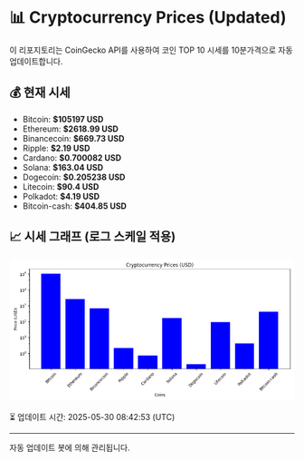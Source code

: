 
# 📊 Cryptocurrency Prices (Updated)

이 리포지토리는 CoinGecko API를 사용하여 코인 TOP 10 시세를 10분가격으로 자동 업데이트합니다.

## 💰 현재 시세
- Bitcoin: **$105197 USD**
- Ethereum: **$2618.99 USD**
- Binancecoin: **$669.73 USD**
- Ripple: **$2.19 USD**
- Cardano: **$0.700082 USD**
- Solana: **$163.04 USD**
- Dogecoin: **$0.205238 USD**
- Litecoin: **$90.4 USD**
- Polkadot: **$4.19 USD**
- Bitcoin-cash: **$404.85 USD**

## 📈 시세 그래프 (로그 스케일 적용)
![Crypto Prices](crypto_prices.png)

⏳ 업데이트 시간: 2025-05-30 08:42:53 (UTC)

---
자동 업데이트 봇에 의해 관리됩니다.
